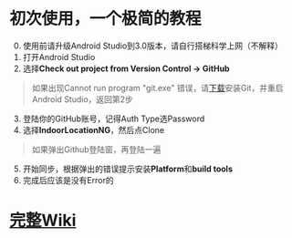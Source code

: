 # 初次使用，一个极简的教程
0. 使用前请升级Android Studio到3.0版本，请自行搭梯科学上网（不解释）
1. 打开Android Studio
2. 选择**Check out project from Version Control -> GitHub**
> 如果出现Cannot run program "git.exe" 错误，请[下载](https://git-scm.com/download)安装Git，并重启Android Studio，返回第2步
3. 登陆你的GitHub账号，记得Auth Type选Password
4. 选择**IndoorLocationNG**，然后点Clone
> 如果弹出Github登陆窗，再登陆一遍
5. 开始同步，根据弹出的错误提示安装**Platform**和**build tools**
6. 完成后应该是没有Error的

# [完整Wiki](https://github.com/eysure/IndoorLocationNG/wiki)
